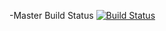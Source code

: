 -Master Build Status [![Build Status](https://travis-ci.com/Saaaaaaaaaaaam/sem.svg?branch=master)](https://travis-ci.com/Saaaaaaaaaaaam/sem)